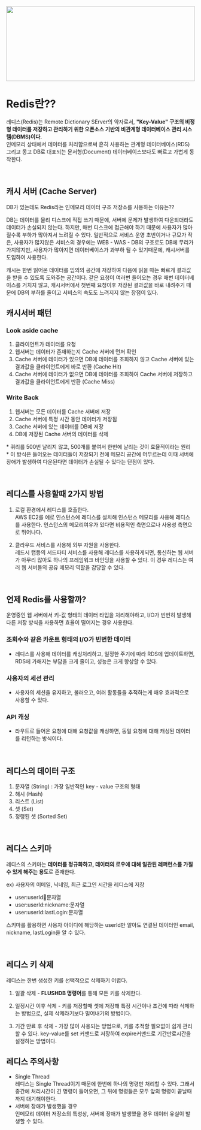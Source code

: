<img width= "100%" height="200px" src=https://user-images.githubusercontent.com/87989933/187015321-0a23c017-df5e-4eb3-895a-91580bfafb62.png>

# Redis란??

레디스(Redis)는 Remote Dictionary SErver의 약자로서, **"Key-Value" 구조의 비정형 데이터를 저장하고 관리하기 위한 오픈소스 기반의 비관계형 데이터베이스 관리 시스템(DBMS)이다.**  
인메모리 상태에서 데이터를 처리함으로써 흔히 사용하는 관계형 데이터베이스(RDS) 그리고 몽고 DB로 대표되는 문서형(Document) 데이터베이스보다도 빠르고 가볍게 동작한다.

<br/>

## 캐시 서버 (Cache Server)

DB가 있는데도 Redis라는 인메모리 데이터 구조 저장소를 사용하는 이유는??

DB는 데이터를 물리 디스크에 직접 쓰기 때문에, 서버에 문제가 발생하여 다운되더라도 데이터가 손실되지 않는다. 하지만, 매번 디스크에 접근해야 하기 때문에 사용자가 많아질수록 부하가 많아져서 느려질 수 있다.
일반적으로 서비스 운영 초반이거나 규모가 작은, 사용자가 많지않은 서비스의 경우에는 WEB - WAS - DB의 구조로도 DB에 무리가 가지않지만, 사용자가 많아지면 데이터베이스가 과부하 될 수 있기때문에, 캐시서버를 도입하여 사용한다.

캐시는 한번 읽어온 데이터를 임의의 공간에 저장하여 다음에 읽을 때는 빠르게 결과값을 받을 수 있도록 도와주는 공간이다. 같은 요청이 여러번 들어오는 경우 매번 데이터베이스를 거치지 않고, 캐시서버에서 첫번째 요청이후 저장된 결과값을 바로 내려주기 때문에 DB의 부하를 줄이고 서비스의 속도도 느려지지 않는 장점이 있다.

## 캐시서버 패턴

### Look aside cache

1. 클라이언트가 데이터를 요청
2. 웹서버는 데이터가 존재하는지 Cache 서버에 먼저 확인
3. Cache 서버에 데이터가 있으면 DB에 데이터를 조회하지 않고 Cache 서버에 있는 결과값을 클라이언트에게 바로 반환 (Cache Hit)
4. Cache 서버에 데이터가 없으면 DB에 데이터를 조회하여 Cache 서버에 저장하고 결과값을 클라이언트에게 반환 (Cache Miss)

### Write Back

1. 웹서버는 모든 데이터를 Cache 서버에 저장
2. Cache 서버에 특정 시간 동안 데이터가 저장됨
3. Cache 서버에 있는 데이터를 DB에 저장
4. DB에 저장된 Cache 서버의 데이터를 삭제

\* 쿼리를 500번 날리지 않고, 500개를 붙여서 한번에 날리는 것이 효율적이라는 원리  
\* 이 방식은 들어오는 데이터들이 저장되기 전에 메모리 공간에 머무르는데 이때 서버에 장애가 발생하여 다운된다면 데이터가 손실될 수 있다는 단점이 있다.

<br/>

## 레디스를 사용할때 2가지 방법

1. 로컬 환경에서 레디스를 호출한다.  
   AWS EC2를 예로 인스턴스에 레디스를 설치해 인스턴스 메모리를 사용해 레디스를 사용한다. 인스턴스의 메모리여유가 있다면 비용적인 측면으로나 사용성 측면으로 뛰어나다.

2. 클라우드 서비스를 사용해 외부 자원을 사용한다.  
   레드시 랩등의 서드파티 서비스를 사용해 레디스를 사용하게되면, 통신하는 웹 서버가 아무리 많아도 하나의 프레임워크 바인딩을 사용할 수 있다. 이 경우 레디스는 여러 웹 서버들의 공유 메모리 역할을 감당할 수 있다.

<br/>

## 언제 Redis를 사용할까?

운영중인 웹 서버에서 키-값 형태의 데이터 타입을 처리해야하고, I/O가 빈번히 발생해 다른 저장 방식을 사용하면 효율이 떨어지는 경우 사용한다.

### 조회수와 같은 카운트 형태의 I/O가 빈번한 데이터

- 레디스를 사용해 데이터를 캐싱처리하고, 일정한 주기에 따라 RDS에 업데이트하면, RDS에 가해지는 부담을 크게 줄이고, 성능은 크게 향상할 수 있다.

### 사용자의 세션 관리

- 사용자의 세션을 유지하고, 불러오고, 여러 활동들을 추적하는게 매우 효과적으로 사용할 수 있다.

### API 캐싱

- 라우트로 들어온 요청에 대해 요청값을 캐싱하면, 동일 요청에 대해 캐싱된 데이터를 리턴하는 방식이다.

<br/>

## 레디스의 데이터 구조

1. 문자열 (String) : 가장 일반적인 key - value 구조의 형태
2. 해시 (Hash)
3. 리스트 (List)
4. 셋 (Set)
5. 정령된 셋 (Sorted Set)

<br/>

## 레디스 스키마

레디스의 스키마는 **데이터를 정규화하고, 데이터의 로우에 대해 일관된 레퍼런스를 가질 수 있게 해주는 용도**로 존재한다.

ex) 사용자의 이메일, 닉네임, 최근 로그인 시간을 레디스에 저장

- user:userId:email:문자열
- user:userId:nickname:문자열
- user:userId:lastLogin:문자열

스키마를 활용하면 사용자 아이디에 해당하는 userId만 알아도 연결된 데이터인 email, nickname, lastLogin을 알 수 있다.

<br/>

## 레디스 키 삭제

레디스는 한번 생성한 키를 선택적으로 삭제하기 어렵다.

1. 일괄 삭제 - **FLUSHDB 명령어**를 통해 모든 키를 삭제한다.

2. 일정시간 이후 삭제 - 키를 저장할때 셋에 저장해 특정 시간이나 조건에 따라 삭제하는 방법으로, 실제 삭제라기보다 밀어내기의 방법이다.

3. 기간 만료 후 삭제 - 가장 많이 사용되는 방법으로, 키를 추적할 필요없이 쉽게 관리할 수 있다. key-value를 set 커맨드로 저장하여 expire커맨드로 기간만료시간을 설정하는 방법이다.

## 레디스 주의사항

- Single Thread  
  레디스는 Single Thread이기 때문에 한번에 하나의 명령만 처리할 수 있다. 그래서 중간에 처리시간이 긴 명령이 들어오면, 그 뒤에 명령들은 모두 앞의 명령이 끝날때 까지 대기해야한다.
- 서버에 장애가 발생했을 경우  
  인메모리 데이터 저장소의 특성상, 서버에 장애가 발생했을 경우 데이터 유실이 발생할 수 있다.
